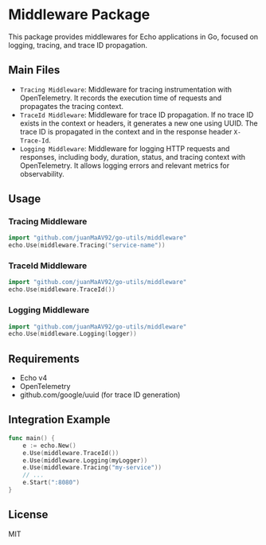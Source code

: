 # Middleware Package

This package provides middlewares for Echo applications in Go, focused on logging, tracing, and trace ID propagation.

## Main Files

- `Tracing Middleware`: Middleware for tracing instrumentation with OpenTelemetry. It records the execution time of requests and propagates the tracing context.
- `TraceId Middleware`: Middleware for trace ID propagation. If no trace ID exists in the context or headers, it generates a new one using UUID. The trace ID is propagated in the context and in the response header `X-Trace-Id`.
- `Logging Middleware`: Middleware for logging HTTP requests and responses, including body, duration, status, and tracing context with OpenTelemetry. It allows logging errors and relevant metrics for observability.

## Usage

### Tracing Middleware
```go
import "github.com/juanMaAV92/go-utils/middleware"
echo.Use(middleware.Tracing("service-name"))
```

### TraceId Middleware
```go
import "github.com/juanMaAV92/go-utils/middleware"
echo.Use(middleware.TraceId())
```

### Logging Middleware
```go
import "github.com/juanMaAV92/go-utils/middleware"
echo.Use(middleware.Logging(logger))
```

## Requirements
- Echo v4
- OpenTelemetry
- github.com/google/uuid (for trace ID generation)

## Integration Example
```go
func main() {
    e := echo.New()
    e.Use(middleware.TraceId())
    e.Use(middleware.Logging(myLogger))
    e.Use(middleware.Tracing("my-service"))
    // ...
    e.Start(":8080")
}
```

## License
MIT
